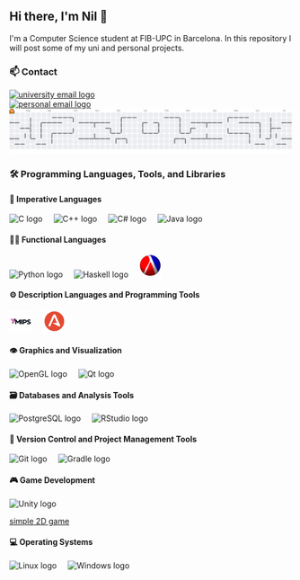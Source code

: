 <!-- GOT THE INFO IMAGES FROM -> https://profile-readme-generator.com/ -->

## Hi there, I'm Nil 👋

I'm a Computer Science student at FIB-UPC in Barcelona.
In this repository I will post some of my uni and personal projects.

### 📫 Contact 

<div align="left">
  <a href="mailto:nil.casas.duatis@estudiantat.upc.edu">
    <img src="https://img.shields.io/static/v1?message=UPC&logo=gmail&label=&color=D14836&logoColor=white&labelColor=&style=for-the-badge" height="25" alt="university email logo" />
  </a>
</div>

<div align="left">
  <a href="mailto:nil.cases@gmail.com">
    <img src="https://img.shields.io/static/v1?message=Personal&logo=gmail&label=&color=D14836&logoColor=white&labelColor=&style=for-the-badge" height="25" alt="personal email logo" />
  </a>
</div>
<!-- LOGO LINKEDIN   
  <img src="https://cdn.jsdelivr.net/gh/devicons/devicon/icons/linkedin/linkedin-original.svg" height="40" alt="linkedin logo"  />
    <img width="12" />
-->


<!-- PacMan-->

<picture>
  <source media="(prefers-color-scheme: dark)" srcset="https://raw.githubusercontent.com/nilhouses/nilhouses/output/pacman-contribution-graph-dark.svg">
  <source media="(prefers-color-scheme: light)" srcset="https://raw.githubusercontent.com/nilhouses/nilhouses/output/pacman-contribution-graph.svg">
  <img alt="pacman contribution graph" src="https://raw.githubusercontent.com/nilhouses/nilhouses/output/pacman-contribution-graph.svg">
</picture>

<!-- Lannguages -->

### 🛠 Programming Languages, Tools, and Libraries

#### 📜 Imperative Languages
<div align="left">
  <img src="https://cdn.jsdelivr.net/gh/devicons/devicon/icons/c/c-original.svg" height="40" alt="C logo"  />
  <img width="12" />
  <img src="https://cdn.jsdelivr.net/gh/devicons/devicon/icons/cplusplus/cplusplus-original.svg" height="40" alt="C++ logo"  />
  <img width="12" />
  <img src="https://cdn.jsdelivr.net/gh/devicons/devicon/icons/csharp/csharp-original.svg" height="40" alt="C# logo"  />
  <img width="12" />
  <img src="https://cdn.jsdelivr.net/gh/devicons/devicon/icons/java/java-original.svg" height="40" alt="Java logo"  />
</div>


#### 🧑‍💻 Functional Languages
<div align="left">
  <img src="https://cdn.jsdelivr.net/gh/devicons/devicon/icons/python/python-original.svg" height="40" alt="Python logo"  />
  <img width="12" />
  <img src="https://cdn.jsdelivr.net/gh/devicons/devicon/icons/haskell/haskell-original.svg" height="40" alt="Haskell logo"  />
  <img width="12" />
  <img src=".images/Scheme.png" height="40" alt="Scheme logo"  />
  <img width="12" />
</div>

#### ⚙️ Description Languages and Programming Tools
<div align="left">
  <img src=".images/mips.png" height="40" alt="MIPS logo" />
  <img width="12" />
  <img src=".images/antlr.svg" height="40" alt="ANTLR logo" />
  <img width="12" />
</div>

#### 👁️ Graphics and Visualization
<div align="left">
  <img src="https://cdn.jsdelivr.net/gh/devicons/devicon/icons/opengl/opengl-original.svg" height="40" alt="OpenGL logo"  />
  <img width="12" />
  <img src="https://cdn.jsdelivr.net/gh/devicons/devicon/icons/qt/qt-original.svg" height="40" alt="Qt logo"  />
  <img width="12" />
</div>

#### 🗃️ Databases and Analysis Tools
<div align="left">
  <img src="https://cdn.jsdelivr.net/gh/devicons/devicon/icons/postgresql/postgresql-original.svg" height="40" alt="PostgreSQL logo"  />
  <img width="12" />
  <img src="https://cdn.jsdelivr.net/gh/devicons/devicon/icons/rstudio/rstudio-original.svg" height="40" alt="RStudio logo"  />
</div>

#### 🔧 Version Control and Project Management Tools
<div align="left">
  <img src="https://cdn.simpleicons.org/git/F05032" height="40" alt="Git logo" />
  <img width="12" />
  <img src="https://cdn.simpleicons.org/gradle/02303A" height="40" alt="Gradle logo"  />
  <img width="12" />
</div>

#### 🎮 Game Development
<div align="left">
  <img src="https://cdn.jsdelivr.net/gh/devicons/devicon/icons/unity/unity-original.svg" height="40" alt="Unity logo"  />
</div>


[simple 2D game](https://nilcd.itch.io/projecte)


#### 💻 Operating Systems
<div align="left">
  <img src="https://cdn.jsdelivr.net/gh/devicons/devicon/icons/linux/linux-original.svg" height="40" alt="Linux logo"  />
  <img width="12" />
  <img src="https://cdn.jsdelivr.net/gh/devicons/devicon/icons/windows8/windows8-original.svg" height="40" alt="Windows logo" />
</div>


<!-- 
PER AFEGIR EN UN FUTUR

### Unity frist contact (2D mario bros game)

 


### Music

![Alt text](https://spotify-recently-played-readme.vercel.app/api?user=nilcd)
-->